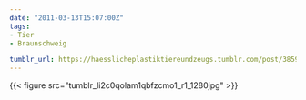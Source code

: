 ```yaml
---
date: "2011-03-13T15:07:00Z"
tags:
- Tier
- Braunschweig

tumblr_url: https://haesslicheplastiktiereundzeugs.tumblr.com/post/3859773551
---
```

{{< figure src="tumblr_li2c0qolam1qbfzcmo1_r1_1280jpg" >}} 
